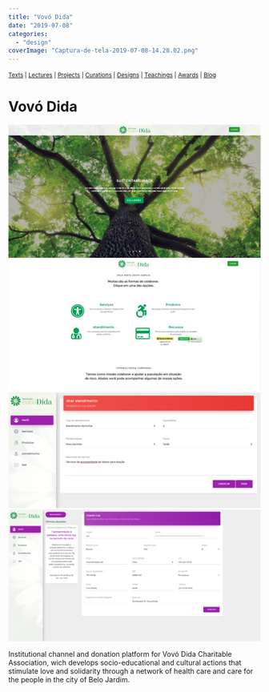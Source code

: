```yaml
---
title: "Vovó Dida"
date: "2019-07-08"
categories: 
  - "design"
coverImage: "Captura-de-tela-2019-07-08-14.28.02.png"
---
```


<small>[Texts](../texts.html) | [Lectures](../lectures.html) | [Projects](../projects.html) | [Curations](../curation.html) | [Designs](../designs.html) | [Teachings](../teachings.html) | [Awards](../awards.html) | <a href="https://readruiz.medium.com/" target="_blank">Blog</a></small>

# Vovó Dida

<img src="images/Captura-de-tela-2019-07-08-14.28.02.png" alt="" />
    
<img src="images/Captura-de-tela-2019-07-08-14.28.32.png" alt="" />
    
<img src="images/Captura-de-tela-2019-07-08-14.31.14.png" alt="" />
    
<img src="images/Captura-de-tela-2019-07-08-14.29.50.png" alt="" />

Institutional channel and donation platform for Vovó Dida Charitable Association, wich develops socio-educational and cultural actions that stimulate love and solidarity through a network of health care and care for the people in the city of Belo Jardim.